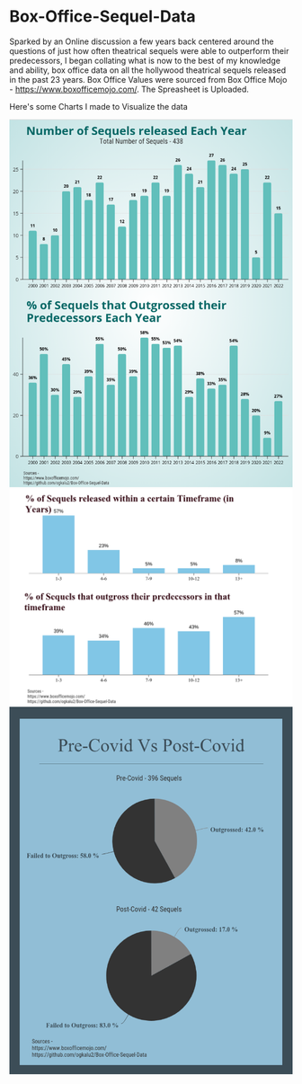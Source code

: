 # Box-Office-Sequel-Data
Sparked by an Online discussion a few years back centered around the questions of just how often theatrical sequels were able to outperform their predecessors, I began collating what is now to the best of my knowledge and ability, box office data on all the hollywood theatrical sequels released in the past 23 years. Box Office Values were sourced from Box Office Mojo - https://www.boxofficemojo.com/. The Spreasheet is Uploaded.

Here's some Charts I made to Visualize the data

![Model](https://github.com/ogkalu2/Box-Office-Sequel-Data/blob/main/Charts/Year-comp.png)
![Model](https://github.com/ogkalu2/Box-Office-Sequel-Data/blob/main/Charts/Timeframe-comp.png)
![Model](https://github.com/ogkalu2/Box-Office-Sequel-Data/blob/main/Charts/Covid-comp.png)
